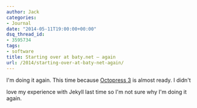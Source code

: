 ```yaml
---
author: Jack
categories:
- Journal
date: "2014-05-11T19:00:00+00:00"
dsq_thread_id:
- 3595734
tags:
- software
title: Starting over at baty.net – again
url: /2014/starting-over-at-baty-net-again/
---
```


I'm doing it again. This time because [Octopress 3][1] is almost ready. I didn't
  
love my experience with Jekyll last time so I'm not sure why I'm doing it again.

 [1]: https://github.com/octopress/octopress